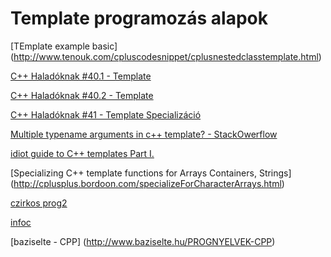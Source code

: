 # Template programozás alapok

[TEmplate example basic] (http://www.tenouk.com/cpluscodesnippet/cplusnestedclasstemplate.html)

[C++ Haladóknak #40.1 - Template](https://www.youtube.com/watch?v=jPSP9RCQvdE)


[C++ Haladóknak #40.2 - Template](https://www.youtube.com/watch?v=ouJ435wTT-8)


[C++ Haladóknak #41 - Template Specializáció](https://www.youtube.com/watch?v=zckepYUSD5M)

[Multiple typename arguments in c++ template? - StackOwerflow](https://stackoverflow.com/questions/19923353/multiple-typename-arguments-in-c-template)

[idiot guide to C++ templates Part I. ](https://www.codeproject.com/Articles/257589/An-Idiots-Guide-to-Cplusplus-Templates-Part)

[Specializing C++ template functions for Arrays Containers, Strings] (http://cplusplus.bordoon.com/specializeForCharacterArrays.html)

[czirkos prog2](http://www.eet.bme.hu/~czirkos/infocpp.php)

[infoc](https://infoc.eet.bme.hu/)

[baziselte - CPP] (http://www.baziselte.hu/PROGNYELVEK-CPP)
